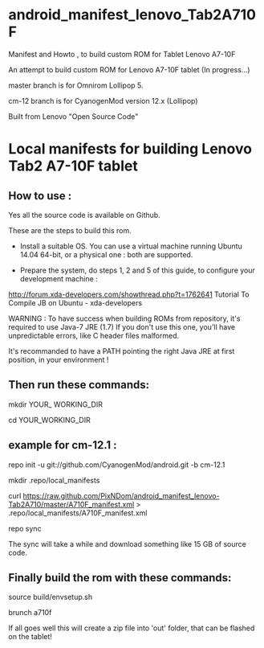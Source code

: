 # android_manifest_lenovo_Tab2A710F
Manifest and Howto , to build custom ROM for Tablet Lenovo A7-10F

An attempt to build custom ROM for Lenovo A7-10F tablet (In progress...)

master branch is for Omnirom Lollipop 5.

cm-12 branch is for CyanogenMod version 12.x (Lollipop)

Built from Lenovo "Open Source Code"



Local manifests for building Lenovo Tab2 A7-10F tablet
======================================================

How to use :
------------

Yes all the source code is available on Github.

These are the steps to build this rom.

- Install a suitable OS. You can use a virtual machine running Ubuntu 14.04 64-bit, or a physical one : both are supported.

- Prepare the system, do steps 1, 2 and 5 of this guide, to configure your development machine :

http://forum.xda-developers.com/showthread.php?t=1762641
Tutorial To Compile JB on Ubuntu - xda-developers

WARNING : To have success when building ROMs from repository, it's required to use Java-7 JRE (1.7)
If you don't use this one, you'll have unpredictable errors, like C header files malformed.

It's recommanded to have a PATH pointing the right Java JRE at first position, in your environment !



Then run these commands:
------------------------

mkdir YOUR_ WORKING_DIR

cd YOUR_WORKING_DIR

example for cm-12.1 :
---------------------

repo init -u git://github.com/CyanogenMod/android.git -b cm-12.1

mkdir .repo/local_manifests

curl https://raw.github.com/PixNDom/android_manifest_lenovo-Tab2A710/master/A710F_manifest.xml > .repo/local_manifests/A710F_manifest.xml

repo sync


The sync will take a while and download something like 15 GB of source code.

Finally build the rom with these commands:
------------------------------------------

 source build/envsetup.sh

 brunch a710f



If all goes well this will create a zip file into 'out' folder, that can be flashed on the tablet!

